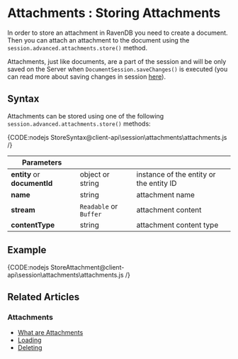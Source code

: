 # Attachments : Storing Attachments

In order to store an attachment in RavenDB you need to create a document. Then you can attach an attachment to the document using the `session.advanced.attachments.store()` method.

Attachments, just like documents, are a part of the session and will be only saved on the Server when `DocumentSession.saveChanges()` is executed (you can read more about saving changes in session [here](../../../client-api/session/saving-changes)).

## Syntax

Attachments can be stored using one of the following `session.advanced.attachments.store()` methods:

{CODE:nodejs StoreSyntax@client-api\session\attachments\attachments.js /}

| Parameters | | |
| ------------- | ------------- | ----- |
| **entity** or **documentId** | object or string | instance of the entity or the entity ID |
| **name** | string | attachment name |
| **stream** | `Readable` or `Buffer` | attachment content |
| **contentType** | string | attachment content type |

## Example

{CODE:nodejs StoreAttachment@client-api\session\attachments\attachments.js /}

## Related Articles

### Attachments

- [What are Attachments](../../../client-api/session/attachments/what-are-attachments)
- [Loading](../../../client-api/session/attachments/loading)
- [Deleting](../../../client-api/session/attachments/deleting)
